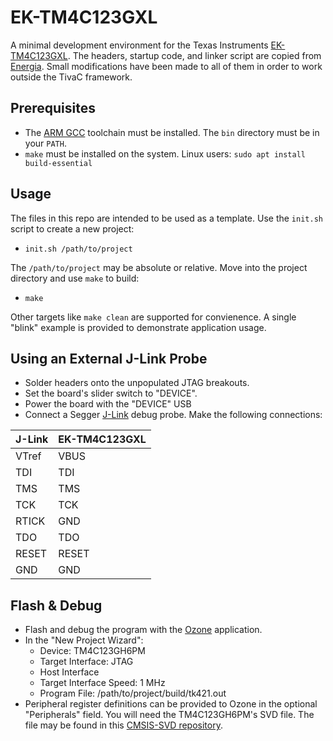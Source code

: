 # EK-TM4C123GXL

A minimal development environment for the Texas Instruments [EK-TM4C123GXL](http://www.ti.com/tool/ek-tm4c123gxl).
The headers, startup code, and linker script are copied from [Energia](https://github.com/energia/Energia).
Small modifications have been made to all of them in order to work outside the TivaC framework.

## Prerequisites

* The [ARM GCC](https://developer.arm.com/open-source/gnu-toolchain/gnu-rm/downloads) toolchain must be installed. The `bin` directory must be in your `PATH`.
* `make` must be installed on the system. Linux users: `sudo apt install build-essential`

## Usage

The files in this repo are intended to be used as a template.
Use the `init.sh` script to create a new project:

* `init.sh /path/to/project`

The `/path/to/project` may be absolute or relative.
Move into the project directory and use `make` to build:

* `make`

Other targets like `make clean` are supported for convienence.
A single "blink" example is provided to demonstrate application usage.

## Using an External J-Link Probe

* Solder headers onto the unpopulated JTAG breakouts.
* Set the board's slider switch to "DEVICE".
* Power the board with the "DEVICE" USB
* Connect a Segger [J-Link](https://www.segger.com/products/debug-probes/j-link/) debug probe. Make the following connections:

|J-Link|EK-TM4C123GXL|
|---|---|
|VTref|VBUS|
|TDI|TDI|
|TMS|TMS|
|TCK|TCK|
|RTICK|GND|
|TDO|TDO|
|RESET|RESET|
|GND|GND|

## Flash & Debug

* Flash and debug the program with the [Ozone](https://www.segger.com/products/development-tools/ozone-j-link-debugger/) application.
* In the "New Project Wizard":
	* Device: TM4C123GH6PM
	* Target Interface: JTAG
	* Host Interface
	* Target Interface Speed: 1 MHz
	* Program File: /path/to/project/build/tk421.out
* Peripheral register definitions can be provided to Ozone in the optional "Peripherals" field.
You will need the TM4C123GH6PM's SVD file.
The file may be found in this [CMSIS-SVD repository](https://github.com/posborne/cmsis-svd).
